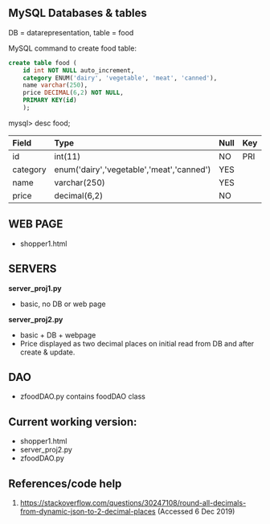 ## MySQL Databases & tables

DB = datarepresentation, table = food

MySQL command to create food table:
```SQL
create table food (
    id int NOT NULL auto_increment,
    category ENUM('dairy', 'vegetable', 'meat', 'canned'),
    name varchar(250),
    price DECIMAL(6,2) NOT NULL,
    PRIMARY KEY(id)
    );
```
mysql> desc food;

| Field    | Type                                      | Null | Key | Default | Extra          |
|:---------|:------------------------------------------|:-----|:----|:--------|:---------------|
| id       | int(11)                                   | NO   | PRI | NULL    | auto_increment |
| category | enum('dairy','vegetable','meat','canned') | YES  |     | NULL    |                |
| name     | varchar(250)                              | YES  |     | NULL    |                |
| price    | decimal(6,2)                              | NO   |     | NULL    |                |

## WEB PAGE
- shopper1.html

## SERVERS

**server_proj1.py**

- basic, no DB or web page

**server_proj2.py**

- basic + DB + webpage
- Price displayed as two decimal places on initial read from DB and after create & update.


## DAO
- zfoodDAO.py contains foodDAO class

## Current working version:
- shopper1.html
- server_proj2.py
- zfoodDAO.py

## References/code help
1. https://stackoverflow.com/questions/30247108/round-all-decimals-from-dynamic-json-to-2-decimal-places
(Accessed 6 Dec 2019)